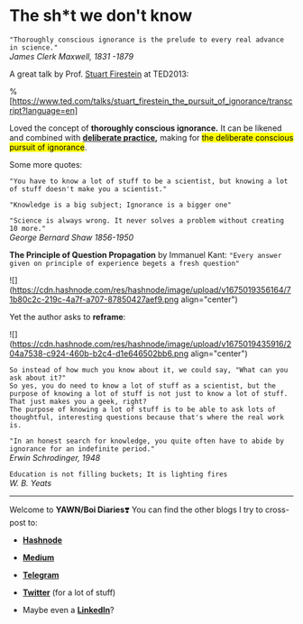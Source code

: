 # The sh*t we don't know

`"Thoroughly conscious ignorance is the prelude to every real advance in science."`  
*James Clerk Maxwell, 1831 -1879*

A great talk by Prof. [Stuart Firestein](https://www.biology.columbia.edu/people/firestein) at TED2013:

%[https://www.ted.com/talks/stuart_firestein_the_pursuit_of_ignorance/transcript?language=en] 

Loved the concept of **thoroughly conscious ignorance.** It can be likened and combined with [**deliberate practice**](https://jamesclear.com/deliberate-practice-theory)**,** making for <mark>the deliberate conscious pursuit of ignorance</mark>.

Some more quotes:

`"You have to know a lot of stuff to be a scientist, but knowing a lot of stuff doesn't make you a scientist."`

`"Knowledge is a big subject; Ignorance is a bigger one"`

`"Science is always wrong. It never solves a problem without creating 10 more."`  
*George Bernard Shaw 1856-1950*

**The Principle of Question Propagation** by Immanuel Kant: `"Every answer given on principle of experience begets a fresh question"`

![](https://cdn.hashnode.com/res/hashnode/image/upload/v1675019356164/71b80c2c-219c-4a7f-a707-87850427aef9.png align="center")

Yet the author asks to **reframe**:

![](https://cdn.hashnode.com/res/hashnode/image/upload/v1675019435916/204a7538-c924-460b-b2c4-d1e646502bb6.png align="center")

`So instead of how much you know about it, we could say, "What can you ask about it?"`  
`So yes, you do need to know a lot of stuff as a scientist, but the purpose of knowing a lot of stuff is not just to know a lot of stuff. That just makes you a geek, right?`  
`The purpose of knowing a lot of stuff is to be able to ask lots of thoughtful, interesting questions because that's where the real work is.`

`"In an honest search for knowledge, you quite often have to abide by ignorance for an indefinite period."`  
*Erwin Schrodinger, 1948*

`Education is not filling buckets; It is lighting fires`  
*W. B. Yeats*

---

Welcome to **YAWN/Boi Diaries**❣️ You can find the other blogs I try to cross-post to:

* [**Hashnode**](https://yawn.hashnode.dev/)
    
* [**Medium**](https://baldr.medium.com/)
    
* [**Telegram**](https://t.me/ohmyboi)
    
* [**Twitter**](https://twitter.com/ZakharKogan) (for a lot of stuff)
    
* Maybe even a [**LinkedIn**](https://www.linkedin.com/in/zakhar-kogan/)?